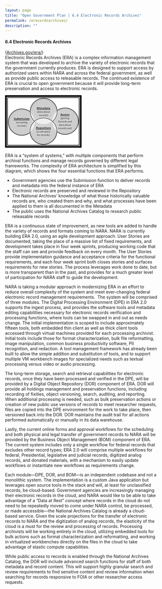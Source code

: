 ```yaml
---
layout: page
title: "Open Government Plan | 6.4 Electronic Records Archives"
permalink: /erecordsarchives/
description: ""
---
```


#### 6.4 Electronic Records Archives




<p>(<a href="http://www.archives.gov/era/">Archives.gov/era/</a>)<br />
Electronic Records Archives (ERA) is a complex information management system that was developed to archive the variety of electronic records that the government currently produces. ERA is designed to support access by authorized users within NARA and across the federal government, as well as provide public access to releasable records. The continued existence of ERA is crucial to open government because it will provide long-term preservation and access to electronic records.</p>

<img src="../assets/images/erecords.png" alt="System to system diagram" class="imgright">
<p>ERA is a “system of systems,” with multiple components that perform archival functions and manage records governed by different legal frameworks. The complexity of ERA architecture is simplified by this diagram, which shows the four essential functions that ERA performs.</p>

<ul>
  <li>Government agencies use the Submission function to deliver records and metadata into the federal instance of ERA</li>
  <li>Electronic records are preserved and reviewed in the Repository</li>
  <li>The National Archives’ knowledge of what those historically valuable records are, who created them and why, and what processes have been applied to them is all documented in the Metadata</li>
  <li>The public uses the National Archives Catalog to research public releasable records</li>
</ul>

<p>ERA is a continuous state of improvement, as new tools are added to handle the variety of records and formats coming to NARA. NARA is currently building ERA 2.0, using an agile development approach. User Stories are documented, taking the place of a massive list of fixed requirements, and development takes place in four week sprints, producing working code that the staff can see and provide feedback on every month. The User Stories provide implementation guidance and acceptance criteria for the functional requirements, and each four week sprint both closes stories and surfaces requirements for new stories. The process leverages work done to date, but is more transparent than in the past, and provides for a much greater level of participation for NARA staff to guide the development.</p>

<p>NARA is taking a modular approach in modernizing ERA in an effort to reduce overall complexity of the system and meet ever-changing federal electronic record management requirements.&nbsp; The system will be comprised of three modules. The Digital Processing Environment (DPE) in ERA 2.0 supports the ingest process, and provides the software tools and metadata editing capabilities necessary for electronic records verification and processing functions, where tools can be swapped in and out as needs change. The initial implementation is scoped to include approximately fifteen tools, both embedded thin client as well as thick client tools accessed through virtual machines provided for each processing archivist. Initial tools include those for format characterization, bulk file reformatting, image manipulation, common business productivity software, PII recognition, and redaction. A tool management framework has already been built to allow the simple addition and substitution of tools, and to support multiple VM workbench images for specialized needs such as textual processing versus video or audio processing.</p>

<p>The long-term storage, search and retrieval capabilities for electronic records, once they have been processed and verified in the DPE, will be provided by a Digital Object Repository (DOR) component of ERA. DOR will provide all holdings management and preservation functions, including recording of fixities, object versioning, search, auditing, and reporting. When additional processing is needed, such as bulk preservation actions or creation of new public use versions of records to meet researcher requests, files are copied into the DPE environment for the work to take place, then versioned back into the DOR. DOR maintains the audit trail for all actions performed automatically or manually in its data warehouse.</p>

<p>Lastly, the current online forms and approval workflows for the scheduling and both physical and legal transfer of government records to NARA will be provided by the Business Object Management (BOM) component of ERA.&nbsp; The current system includes only a single workflow for federal records that excludes other record types; ERA 2.0 will comprise multiple workflows for federal, Presidential, legislative and judicial records, digitized analog records, and donated materials, with a mechanism to easily update workflows or instantiate new workflows as requirements change.</p>

<p>Each module—DPE, DOR, and BOM—is an independent codebase and not a monolithic system. The implementation is a custom Java application but leverages open source tools in the stack and will, at least for unclassified records, be cloud-based. Government agencies are increasingly managing their electronic records in the cloud, and NARA would like to be able to take advantage of a “Data at Rest” concept where records in the cloud do not need to be repeatedly moved to come under NARA control, be processed, or made accessible—the National Archives Catalog is already a cloud-based service. Given the scale projections for the transfer of electronic records to NARA and the digitization of analog records, the elasticity of the cloud is a must for the review and processing of records. Processing archivists will be working entirely in the cloud, utilizing embedded tools for bulk actions such as format characterization and reformatting, and working in virtualized workbenches directly on the files in the cloud to take advantage of elastic compute capabilities.&nbsp;</p>

<p>While public access to records is enabled through the National Archives Catalog, the DOR will include advanced search functions for staff of both metadata and record content. This will support highly granular search and review requirements to find sensitive content and review information when searching for records responsive to FOIA or other researcher access requests.</p>
